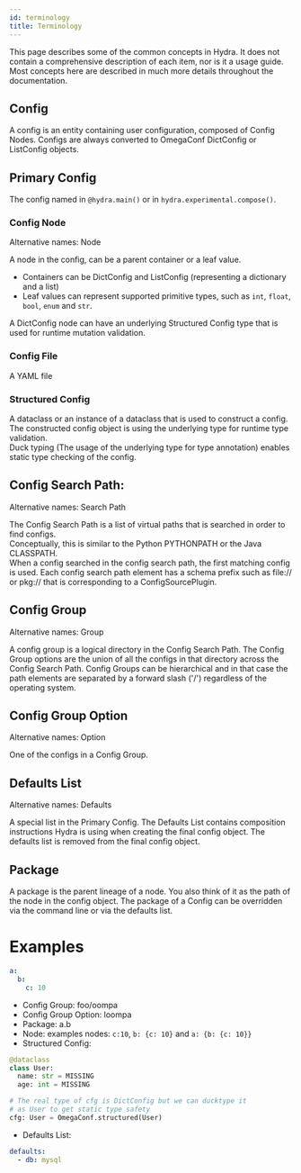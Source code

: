 ```yaml
---
id: terminology
title: Terminology
---
```

This page describes some of the common concepts in Hydra.
It does not contain a comprehensive description of each item, nor is it a usage guide.  
Most concepts here are described in much more details throughout the documentation.

## Config
A config is an entity containing user configuration, composed of Config Nodes.
Configs are always converted to OmegaConf DictConfig or ListConfig objects.

## Primary Config
The config named in `@hydra.main()` or in `hydra.experimental.compose()`.

### Config Node
Alternative names: Node

A node in the config, can be a parent container or a leaf value.
 - Containers can be DictConfig and ListConfig (representing a dictionary and a list)
 - Leaf values can represent supported primitive types, such as `int`, `float`, `bool`, `enum` and `str`.
 
A DictConfig node can have an underlying Structured Config type that is used for runtime mutation validation.

### Config File
A YAML file

### Structured Config
A dataclass or an instance of a dataclass that is used to construct a config.  
The constructed config object is using the underlying type for runtime type validation.  
Duck typing (The usage of the underlying type for type annotation) enables static type checking of the config.

## Config Search Path:
Alternative names: Search Path
   
The Config Search Path is a list of virtual paths that is searched in order to find configs.  
Conceptually, this is similar to the Python PYTHONPATH or the Java CLASSPATH.  
When a config searched in the config search path, the first matching config is used.
Each config search path element has a schema prefix such as file:// or pkg:// that is corresponding to a ConfigSourcePlugin.

## Config Group
Alternative names: Group

A config group is a logical directory in the Config Search Path. The Config Group options are the union of all the configs in that
directory across the Config Search Path.
Config Groups can be hierarchical and in that case the path elements are separated by a forward slash ('/') 
regardless of the operating system.

## Config Group Option
Alternative names: Option

One of the configs in a Config Group.

## Defaults List
Alternative names: Defaults

A special list in the Primary Config. The Defaults List contains composition instructions Hydra is using when creating the 
final config object.
The defaults list is removed from the final config object. 

## Package
A package is the parent lineage of a node. You also think of it as the path of the node in the config object.
The package of a Config can be overridden via the command line or via the defaults list.

# Examples

```yaml title="foo/oompa/loompa.yaml"
a:
  b:
    c: 10
```

- Config Group: foo/oompa
- Config Group Option: loompa
- Package: a.b
- Node: examples nodes: `c:10`, `b: {c: 10}` and `a: {b: {c: 10}}`
- Structured Config:
```python
@dataclass
class User:
  name: str = MISSING
  age: int = MISSING

# The real type of cfg is DictConfig but we can ducktype it 
# as User to get static type safety
cfg: User = OmegaConf.structured(User)
```
 - Defaults List:
```yaml title="config.yaml"
defaults:
  - db: mysql
```
 